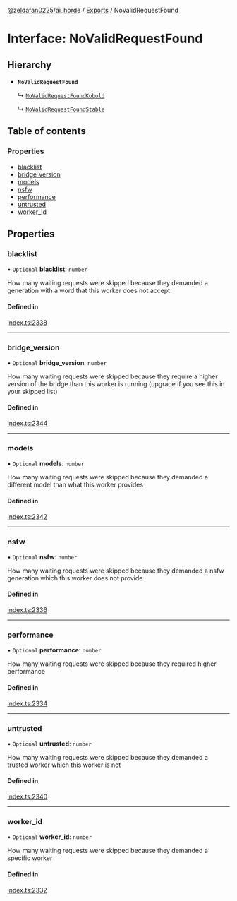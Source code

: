 [@zeldafan0225/ai_horde](../README.md) / [Exports](../modules.md) / NoValidRequestFound

# Interface: NoValidRequestFound

## Hierarchy

- **`NoValidRequestFound`**

  ↳ [`NoValidRequestFoundKobold`](NoValidRequestFoundKobold.md)

  ↳ [`NoValidRequestFoundStable`](NoValidRequestFoundStable.md)

## Table of contents

### Properties

- [blacklist](NoValidRequestFound.md#blacklist)
- [bridge\_version](NoValidRequestFound.md#bridge_version)
- [models](NoValidRequestFound.md#models)
- [nsfw](NoValidRequestFound.md#nsfw)
- [performance](NoValidRequestFound.md#performance)
- [untrusted](NoValidRequestFound.md#untrusted)
- [worker\_id](NoValidRequestFound.md#worker_id)

## Properties

### blacklist

• `Optional` **blacklist**: `number`

How many waiting requests were skipped because they demanded a generation with a word that this worker does not accept

#### Defined in

[index.ts:2338](https://github.com/ZeldaFan0225/ai_horde/blob/79ac96e/index.ts#L2338)

___

### bridge\_version

• `Optional` **bridge\_version**: `number`

How many waiting requests were skipped because they require a higher version of the bridge than this worker is running (upgrade if you see this in your skipped list)

#### Defined in

[index.ts:2344](https://github.com/ZeldaFan0225/ai_horde/blob/79ac96e/index.ts#L2344)

___

### models

• `Optional` **models**: `number`

How many waiting requests were skipped because they demanded a different model than what this worker provides

#### Defined in

[index.ts:2342](https://github.com/ZeldaFan0225/ai_horde/blob/79ac96e/index.ts#L2342)

___

### nsfw

• `Optional` **nsfw**: `number`

How many waiting requests were skipped because they demanded a nsfw generation which this worker does not provide

#### Defined in

[index.ts:2336](https://github.com/ZeldaFan0225/ai_horde/blob/79ac96e/index.ts#L2336)

___

### performance

• `Optional` **performance**: `number`

How many waiting requests were skipped because they required higher performance

#### Defined in

[index.ts:2334](https://github.com/ZeldaFan0225/ai_horde/blob/79ac96e/index.ts#L2334)

___

### untrusted

• `Optional` **untrusted**: `number`

How many waiting requests were skipped because they demanded a trusted worker which this worker is not

#### Defined in

[index.ts:2340](https://github.com/ZeldaFan0225/ai_horde/blob/79ac96e/index.ts#L2340)

___

### worker\_id

• `Optional` **worker\_id**: `number`

How many waiting requests were skipped because they demanded a specific worker

#### Defined in

[index.ts:2332](https://github.com/ZeldaFan0225/ai_horde/blob/79ac96e/index.ts#L2332)
